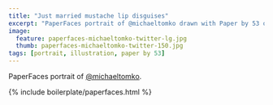 ```yaml
---
title: "Just married mustache lip disguises"
excerpt: "PaperFaces portrait of @michaeltomko drawn with Paper by 53 on an iPad."
image: 
  feature: paperfaces-michaeltomko-twitter-lg.jpg
  thumb: paperfaces-michaeltomko-twitter-150.jpg
tags: [portrait, illustration, paper by 53]
---
```


PaperFaces portrait of [@michaeltomko](http://twitter.com/michaeltomko).

{% include boilerplate/paperfaces.html %}
